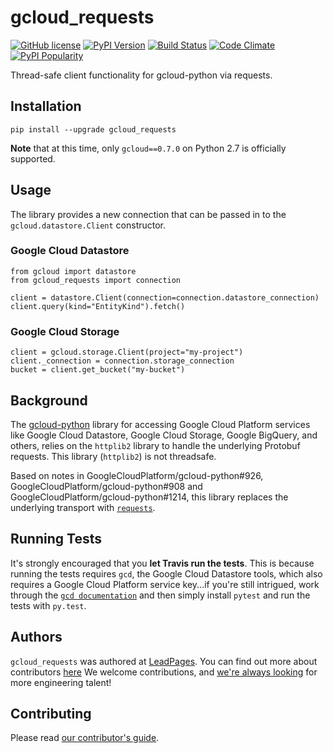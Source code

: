 # gcloud_requests

[![GitHub license](https://img.shields.io/github/license/LeadPages/gcloud_requests.svg?style=flat-square)](https://raw.githubusercontent.com/LeadPages/gcloud_requests/master/LICENSE)
[![PyPI Version](https://img.shields.io/pypi/v/gcloud_requests.svg?style=flat-square)](https://pypi.python.org/pypi/gcloud_requests/)
[![Build Status](https://img.shields.io/travis/LeadPages/gcloud_requests.svg?style=flat-square)](https://travis-ci.org/LeadPages/gcloud_requests)
[![Code Climate](https://img.shields.io/codeclimate/github/LeadPages/gcloud_requests.svg?style=flat-square)](https://codeclimate.com/github/LeadPages/gcloud_requests)
[![PyPI Popularity](https://img.shields.io/pypi/dm/gcloud_requests.svg?style=flat-square)](https://pypi.python.org/pypi/gcloud_requests/)

Thread-safe client functionality for gcloud-python via requests.

## Installation

```
pip install --upgrade gcloud_requests
```

**Note** that at this time, only `gcloud==0.7.0` on Python 2.7 is
officially supported.

## Usage

The library provides a new connection that can be passed in to the
`gcloud.datastore.Client` constructor.

### Google Cloud Datastore

```
from gcloud import datastore
from gcloud_requests import connection

client = datastore.Client(connection=connection.datastore_connection)
client.query(kind="EntityKind").fetch()
```

### Google Cloud Storage

```
client = gcloud.storage.Client(project="my-project")
client._connection = connection.storage_connection
bucket = client.get_bucket("my-bucket")
```

## Background

The [gcloud-python](https://github.com/GoogleCloudPlatform/gcloud-python)
library for accessing Google Cloud Platform services like Google Cloud
Datastore, Google Cloud Storage, Google BigQuery, and others, relies on
the `httplib2` library to handle the underlying Protobuf requests. This
library (`httplib2`) is not threadsafe.

Based on notes in GoogleCloudPlatform/gcloud-python#926, GoogleCloudPlatform/gcloud-python#908
and GoogleCloudPlatform/gcloud-python#1214, this library replaces the
underlying transport with [`requests`](http://python-requests.org).

## Running Tests

It's strongly encouraged that you **let Travis run the tests**. This is
because running the tests requires `gcd`, the Google Cloud Datastore
tools, which also requires a Google Cloud Platform service key...if
you're still intrigued, work through the [`gcd documentation`](https://cloud.google.com/datastore/docs/tools/)
and then simply install `pytest` and run the tests with `py.test`.

## Authors

`gcloud_requests` was authored at [LeadPages](http://leadpages.net). You
can find out more about contributors [here](https://github.com/LeadPages/gcloud_requests/graphs/contributors)
We welcome contributions, and [we're always looking](http://www.leadpages.net/careers) for more
engineering talent!

## Contributing

Please read [our contributor's guide](./CONTRIBUTING.md).
